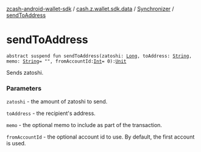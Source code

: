 [zcash-android-wallet-sdk](../../index.md) / [cash.z.wallet.sdk.data](../index.md) / [Synchronizer](index.md) / [sendToAddress](./send-to-address.md)

# sendToAddress

`abstract suspend fun sendToAddress(zatoshi: `[`Long`](https://kotlinlang.org/api/latest/jvm/stdlib/kotlin/-long/index.html)`, toAddress: `[`String`](https://kotlinlang.org/api/latest/jvm/stdlib/kotlin/-string/index.html)`, memo: `[`String`](https://kotlinlang.org/api/latest/jvm/stdlib/kotlin/-string/index.html)` = "", fromAccountId: `[`Int`](https://kotlinlang.org/api/latest/jvm/stdlib/kotlin/-int/index.html)` = 0): `[`Unit`](https://kotlinlang.org/api/latest/jvm/stdlib/kotlin/-unit/index.html)

Sends zatoshi.

### Parameters

`zatoshi` - the amount of zatoshi to send.

`toAddress` - the recipient's address.

`memo` - the optional memo to include as part of the transaction.

`fromAccountId` - the optional account id to use. By default, the first account is used.